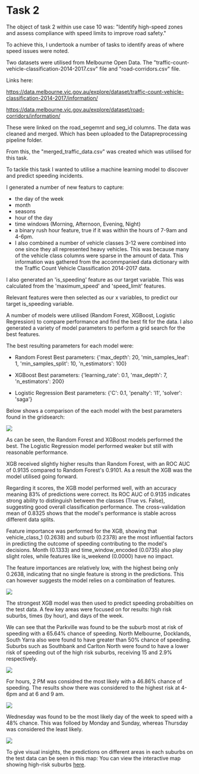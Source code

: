 # Task 2


The object of task 2 within use case 10 was: "Identify high-speed zones and assess compliance with speed limits to improve road safety."

To achieve this, I undertook a number of tasks to identify areas of where speed issues were noted.

Two datasets were utilised from Melbourne Open Data. The "traffic-count-vehicle-classification-2014-2017.csv" file and "road-corridors.csv" file. 

Links here:

https://data.melbourne.vic.gov.au/explore/dataset/traffic-count-vehicle-classification-2014-2017/information/

https://data.melbourne.vic.gov.au/explore/dataset/road-corridors/information/


These were linked on the road_segemnt and seg_id columns. The data was cleaned and merged. Which has been uploaded to the Datapreprocessing pipeline folder.

From this, the "merged_traffic_data.csv" was created which was utilised for this task.

To tackle this task I wanted to utilise a machine learning model to discover and predict speeding incidents.

I generated a number of new featurs to capture:
- the day of the week
- month
- seasons
- hour of the day
- time windows (Morning, Afternoon, Evening, Night)
- a binary rush hour feature, true if it was within the hours of 7-9am and 4-6pm.
- I also combined a number of vehicle classes 3-12 were combined into one since they all represented heavy vehicles. This was because many of the vehicle class columns were sparse in the amount of data. This information was gathered from the accommpanied data dictionary with the Traffic Count Vehicle Classification 2014-2017 data.

I also generated an 'is_speeding' feature as our target variable. This was calculated from the 'maximum_speed' and 'speed_limit' features.

Relevant features were then selected as our x variables, to predict our target is_speeding variable.

A number of models were utilised (Random Forest, XGBoost, Logistic Regression) to compare performance and find the best fit for the data. 
I also generated a variety of model parameters to perform a grid search for the best features.

The best resulting parameters for each model were:
- Random Forest Best parameters: {'max_depth': 20, 'min_samples_leaf': 1, 'min_samples_split': 10, 'n_estimators': 100}

- XGBoost Best parameters: {'learning_rate': 0.1, 'max_depth': 7, 'n_estimators': 200}

- Logistic Regression Best parameters: {'C': 0.1, 'penalty': 'l1', 'solver': 'saga'}

Below shows a comparison of the each model with the best parameters found in the gridsearch:

![](./model_comparison.jpg)

As can be seen, the Random Forest and XGBoost models performed the best. The Logistic Regression model performed weaker but still with reasonable performance.

XGB received slightly higher results than Random Forest, with an ROC AUC of 0.9135 compared to Random Forest's 0.9101. As a result the XGB was the model utilised going forward.

Regarding it scores, the XGB model performed well, with an accuracy meaning 83% of predictions were correct. Its ROC AUC of 0.9135 indicates strong ability to distinguish between the classes (True vs. False), suggesting good overall classification performance. The cross-validation mean of 0.8325 shows that the model's performance is stable across different data splits.

Feature importance was performed for the XGB, showing that vehicle_class_1 (0.2638) and suburb (0.2378) are the most influential factors in predicting the outcome of speeding contributing to the model's decisions. Month (0.1333) and time_window_encoded (0.0735) also play slight roles, while features like is_weekend (0.0000) have no impact. 

The feature importances are relatively low, with the highest being only 0.2638, indicating that no single feature is strong in the predictions. This can however suggests the model relies on a combination of features.

![](./feature_importance.jpg)

The strongest XGB model was then used to predict speeding probabilties on the test data. A few key areas were focused on for results: high risk suburbs, times (by hour), and days of the week.

We can see that the Parkville was found to be the suburb most at risk of speeding with a 65.64% chance of speeding. North Melbourne, Docklands, South Yarra also were found to have greater than 50% chance of speeding. Suburbs such as Southbank and Carlton North were found to have a lower risk of speeding out of the high risk suburbs, receiving 15 and 2.9% respectively.

![](./suburbs.jpg)

For hours, 2 PM was considred the most likely with a 46.86% chance of speeding. The results show there was considered to the highest risk at 4-6pm and at 6 and 9 am.

![](./hours.jpg)

Wednesday was found to be the most likely day of the week to speed with a 48% chance. This was folloed by Monday and Sunday, whereas Thursday was considered the least likely.

![](./days.jpg)


To give visual insights, the predictions on different areas in each suburbs on the test data can be seen in this map:
You can view the interactive map showing high-risk suburbs [here](./high_risk_areas.html).